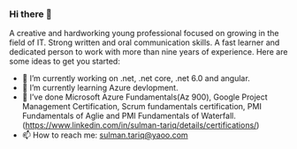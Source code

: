 ### Hi there 👋
A creative and hardworking young professional focused on growing in the field of IT. Strong written and oral communication skills. A fast learner and dedicated person to work with more than nine years of experience.
Here are some ideas to get you started:

- 🔭 I’m currently working on .net, .net core, .net 6.0 and angular.
- 🌱 I’m currently learning Azure devlopment.
- 👯 I’ve done Microsoft Azure Fundamentals(Az 900), Google Project Management Certification, Scrum fundamentals certification, PMI Fundamentals of Aglie and PMI Fundamentals of Waterfall. (https://www.linkedin.com/in/sulman-tariq/details/certifications/)
- 📫 How to reach me: sulman.tariq@yaoo.com

<!--
**SulmanTariq1/SulmanTariq1** is a ✨ _special_ ✨ repository because its `README.md` (this file) appears on your GitHub profile.

Here are some ideas to get you started:

- 🔭 I’m currently working on ...
- 🌱 I’m currently learning ...
- 👯 I’m looking to collaborate on ...
- 🤔 I’m looking for help with ...
- 💬 Ask me about ...
- 📫 How to reach me: ...
- 😄 Pronouns: ...
- ⚡ Fun fact: ...
-->
